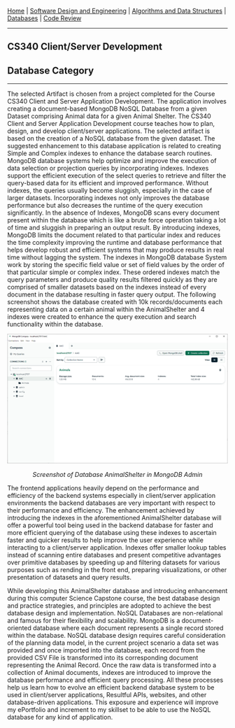 [Home](readme.md "Home") | [Software Design and Engineering](CS320.md "Software Design") | [Algorithms and Data Structures](cs300.md "Algorithms") | [Databases](cs340.md "Databases") | [Code Review](codereview.md "Code Review") 

---

## CS340 Client/Server Development
## Database Category

---

The selected Artifact is chosen from a project completed for the Course CS340 Client and Server Application Development. The application involves creating a document-based MongoDB NoSQL Database from a given Dataset comprising Animal data for a given Animal Shelter. The CS340 Client and Server Application Development course teaches how to plan, design, and develop client/server applications. The selected artifact is based on the creation of a NoSQL database from the given dataset. The suggested enhancement to this database application is related to creating Simple and Complex indexes to enhance the database search routines. MongoDB database systems help optimize and improve the execution of data selection or projection queries by incorporating indexes. Indexes support the efficient execution of the select queries to retrieve and filter the query-based data for its efficient and improved performance. Without indexes, the queries usually become sluggish, especially in the case of larger datasets. Incorporating indexes not only improves the database performance but also decreases the runtime of the query execution significantly. In the absence of Indexes, MongoDB scans every document present within the database which is like a brute force operation taking a lot of time and sluggish in preparing an output result. By introducing indexes, MongoDB limits the document related to that particular index and reduces the time complexity improving the runtime and database performance that helps develop robust and efficient systems that may produce results in real time without lagging the system. The indexes in MongoDB database System work by storing the specific field value or set of field values by the order of that particular simple or complex index. These ordered indexes match the query parameters and produce quality results filtered quickly as they are comprised of smaller datasets based on the indexes instead of every document in the database resulting in faster query output. The following screenshot shows the database created with 10k records/documents each representing data on a certain animal within the AnimalShelter and 4 indexes were created to enhance the query execution and search functionality within the database.


<div style="text-align: center;">
    <picture>
    <source media="(prefers-color-scheme: dark)" srcset="assets/database.png">
    <source media="(prefers-color-scheme: light)" srcset="assets/database.png">
    <img alt="databases" src="assets/database.png">
    </picture>
    <p><em>Screenshot of Database AnimalShelter in MongoDB Admin</em></p>
</div>

The frontend applications heavily depend on the performance and efficiency of the backend systems especially in client/server application environments the backend databases are very important with respect to their performance and efficiency. The enhancement achieved by introducing the indexes in the aforementioned AnimalShelter database will offer a powerful tool being used in the backend database for faster and more efficient querying of the database using these indexes to ascertain faster and quicker results to help improve the user experience while interacting to a client/server application. Indexes offer smaller lookup tables instead of scanning entire databases and present competitive advantages over primitive databases by speeding up and filtering datasets for various purposes such as rending in the front end, preparing visualizations, or other presentation of datasets and query results. 

While developing this AnimalShelter database and introducing enhancement during this computer Science Capstone course, the best database design and practice strategies, and principles are adopted to achieve the best database design and implementation. NoSQL Databases are non-relational and famous for their flexibility and scalability. MongoDB is a document-oriented database where each document represents a single record stored within the database. NoSQL database design requires careful consideration of the planning data model, in the current project scenario a data set was provided and once imported into the database, each record from the provided CSV File is transformed into its corresponding document representing the Animal Record. Once the raw data is transformed into a collection of Animal documents, indexes are introduced to improve the database performance and efficient query processing. All these processes help us learn how to evolve an efficient backend database system to be used in client/server applications, Resultful APIs, websites, and other database-driven applications. This exposure and experience will improve my ePortfolio and increment to my skillset to be able to use the NoSQL database for any kind of application. 



